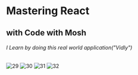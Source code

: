 # Mastering React
## with Code with Mosh
###### I Learn by doing this real world application("Vidly")

![29](https://user-images.githubusercontent.com/52570524/87137371-67d5ec80-c2ba-11ea-800f-1a4bce9c21fd.png)
![30](https://user-images.githubusercontent.com/52570524/87137374-6a384680-c2ba-11ea-8103-6db7f78c6eb0.png)
![31](https://user-images.githubusercontent.com/52570524/87137376-6ad0dd00-c2ba-11ea-939b-29a5d5049995.png)
![32](https://user-images.githubusercontent.com/52570524/87137379-6b697380-c2ba-11ea-96d5-e881c6c2f371.png)
